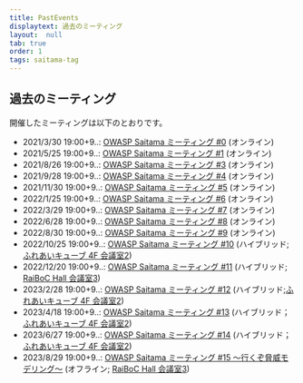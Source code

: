 ```yaml
---
title: PastEvents
displaytext: 過去のミーティング
layout:  null
tab: true
order: 1
tags: saitama-tag
---
```


## 過去のミーティング

開催したミーティングは以下のとおりです。

* 2021/3/30 19:00+9..: [OWASP Saitama ミーティング #0](https://owaspsaitama.connpass.com/event/208691/) (オンライン)
* 2021/5/25 19:00+9..: [OWASP Saitama ミーティング #1](https://owaspsaitama.connpass.com/event/211303/) (オンライン)
* 2021/8/26 19:00+9..: [OWASP Saitama ミーティング #3](https://owaspsaitama.connpass.com/event/215307/) (オンライン)
* 2021/9/28 19:00+9..: [OWASP Saitama ミーティング #4](https://owaspsaitama.connpass.com/event/226012/) (オンライン)
* 2021/11/30 19:00+9..: [OWASP Saitama ミーティング #5](https://owaspsaitama.connpass.com/event/232046/) (オンライン)
* 2022/1/25 19:00+9..: [OWASP Saitama ミーティング #6](https://owaspsaitama.connpass.com/event/233456/) (オンライン)
* 2022/3/29 19:00+9..: [OWASP Saitama ミーティング #7](https://owaspsaitama.connpass.com/event/237914/) (オンライン)
* 2022/6/28 19:00+9..: [OWASP Saitama ミーティング #8](https://owaspsaitama.connpass.com/event/243881/) (オンライン)
* 2022/8/30 19:00+9..: [OWASP Saitama ミーティング #9](https://owaspsaitama.connpass.com/event/253611/) (オンライン)
* 2022/10/25 19:00+9..: [OWASP Saitama ミーティング #10](https://owaspsaitama.connpass.com/event/263218/) (ハイブリッド; [ふれあいキューブ 4F 会議室2](https://www.kasukabehall.jp/))
* 2022/12/20 19:00+9..: [OWASP Saitama ミーティング #11](https://owaspsaitama.connpass.com/event/266725/) (ハイブリッド; [RaiBoC Hall 会議室3](https://saitama-culture.jp/raibochall/))
* 2023/2/28 19:00+9..: [OWASP Saitama ミーティング #12](https://owaspsaitama.connpass.com/event/276182/) (ハイブリッド;[ふれあいキューブ 4F 会議室2](https://www.kasukabehall.jp/))
* 2023/4/18 19:00+9..: [OWASP Saitama ミーティング #13](https://owaspsaitama.connpass.com/event/277279/) (ハイブリッド； [ふれあいキューブ 4F 会議室2](https://www.kasukabehall.jp/))
* 2023/6/27 19:00+9..: [OWASP Saitama ミーティング #14](https://owaspsaitama.connpass.com/event/288231/) (ハイブリッド； [ふれあいキューブ 4F 会議室2](https://www.kasukabehall.jp/))
* 2023/8/29 19:00+9..: [OWASP Saitama ミーティング #15 〜行くぞ脅威モデリング〜](https://owaspsaitama.connpass.com/event/288885/) (オフライン; [RaiBoC Hall 会議室3](https://saitama-culture.jp/raibochall/))
